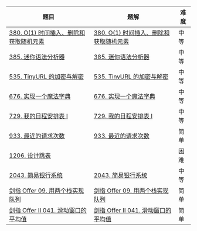 | 题目                                                         | 题解                                                         | 难度 |
| ------------------------------------------------------------ | ------------------------------------------------------------ | ---- |
| [380. O(1) 时间插入、删除和获取随机元素](https://leetcode-cn.com/problems/insert-delete-getrandom-o1/) | [380. O(1) 时间插入、删除和获取随机元素](https://github.com/ZonzeeLi/LeetCode/blob/master/index/371-380/380.%20O(1)%20%E6%97%B6%E9%97%B4%E6%8F%92%E5%85%A5%E3%80%81%E5%88%A0%E9%99%A4%E5%92%8C%E8%8E%B7%E5%8F%96%E9%9A%8F%E6%9C%BA%E5%85%83%E7%B4%A0.md) | 中等 |
| [385. 迷你语法分析器](https://leetcode-cn.com/problems/mini-parser/) | [385. 迷你语法分析器](https://github.com/ZonzeeLi/LeetCode/blob/master/index/381-390/385.%20%E8%BF%B7%E4%BD%A0%E8%AF%AD%E6%B3%95%E5%88%86%E6%9E%90%E5%99%A8.md) | 中等 |
| [535. TinyURL 的加密与解密](https://leetcode.cn/problems/encode-and-decode-tinyurl/) | [535. TinyURL 的加密与解密](https://github.com/ZonzeeLi/LeetCode/blob/master/index/531-540/535.%20TinyURL%20%E7%9A%84%E5%8A%A0%E5%AF%86%E4%B8%8E%E8%A7%A3%E5%AF%86.md) | 中等 |
| [676. 实现一个魔法字典](https://leetcode.cn/problems/implement-magic-dictionary/) | [676. 实现一个魔法字典](https://github.com/ZonzeeLi/LeetCode/blob/master/index/671-680/676.%20%E5%AE%9E%E7%8E%B0%E4%B8%80%E4%B8%AA%E9%AD%94%E6%B3%95%E5%AD%97%E5%85%B8.md) | 中等 |
| [729. 我的日程安排表 I](https://leetcode.cn/problems/my-calendar-i/) | [729. 我的日程安排表 I](https://github.com/ZonzeeLi/LeetCode/blob/master/index/721-730/729.%20%E6%88%91%E7%9A%84%E6%97%A5%E7%A8%8B%E5%AE%89%E6%8E%92%E8%A1%A8%20I.md) | 中等 |
| [933. 最近的请求次数](https://leetcode-cn.com/problems/number-of-recent-calls/) | [933. 最近的请求次数](https://github.com/ZonzeeLi/LeetCode/blob/master/index/931-940/933.%20%E6%9C%80%E8%BF%91%E7%9A%84%E8%AF%B7%E6%B1%82%E6%AC%A1%E6%95%B0.md) | 简单 |
| [1206. 设计跳表](https://leetcode.cn/problems/design-skiplist/) |                                                              | 困难 |
| [2043. 简易银行系统](https://leetcode-cn.com/problems/simple-bank-system/) | [2043. 简易银行系统](https://github.com/ZonzeeLi/LeetCode/blob/master/index/2041-2050/2043.%20%E7%AE%80%E6%98%93%E9%93%B6%E8%A1%8C%E7%B3%BB%E7%BB%9F.md) | 中等 |
| [剑指 Offer 09. 用两个栈实现队列](https://leetcode-cn.com/problems/yong-liang-ge-zhan-shi-xian-dui-lie-lcof/) | [剑指 Offer 09. 用两个栈实现队列](https://github.com/ZonzeeLi/LeetCode/blob/master/index/%E5%89%91%E6%8C%87Offer/%E5%89%91%E6%8C%87%20Offer%2009.%20%E7%94%A8%E4%B8%A4%E4%B8%AA%E6%A0%88%E5%AE%9E%E7%8E%B0%E9%98%9F%E5%88%97.md) | 简单 |
| [剑指 Offer II 041. 滑动窗口的平均值](https://leetcode.cn/problems/qIsx9U/) | [剑指 Offer II 041. 滑动窗口的平均值](https://github.com/ZonzeeLi/LeetCode/blob/master/index/剑指Offer%20Ⅱ/剑指%20Offer%20II%20041.%20滑动窗口的平均值.md) | 简单 |

